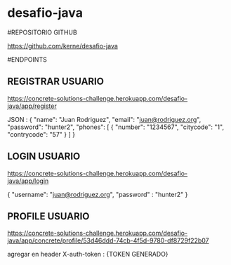 # desafio-java


#REPOSITORIO GITHUB

https://github.com/kerne/desafio-java


#ENDPOINTS

## REGISTRAR USUARIO

https://concrete-solutions-challenge.herokuapp.com/desafio-java/app/register

JSON :
 {
        "name": "Juan Rodriguez",
        "email": "juan@rodriguez.org",
        "password": "hunter2",
        "phones": [
            {
                "number": "1234567",
                "citycode": "1",			
                "contrycode": "57"
            }
        ]
}

## LOGIN USUARIO

https://concrete-solutions-challenge.herokuapp.com/desafio-java/app/login

{
    "username": "juan@rodriguez.org",
    "password" : "hunter2"
}

## PROFILE USUARIO

https://concrete-solutions-challenge.herokuapp.com/desafio-java/app/concrete/profile/53d46ddd-74cb-4f5d-9780-df8729f22b07

agregar en header 
X-auth-token : {TOKEN GENERADO}


